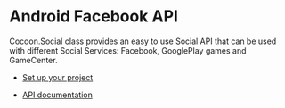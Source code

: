 Android Facebook API
====================

Cocoon.Social class provides an easy to use Social API that can be used with different Social Services: Facebook, GooglePlay games and GameCenter.

* [Set up your project](https://github.com/ludei/atomic-plugins-facebook#javascript-api)

* [API documentation](http://ludei.github.io/cocoon-common/dist/doc/js/Cocoon.Social.Facebook.html) 